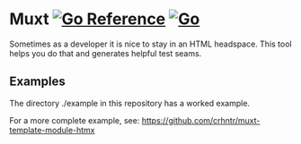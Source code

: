 # Muxt [![Go Reference](https://pkg.go.dev/badge/github.com/crhntr/muxt.svg)](https://pkg.go.dev/github.com/crhntr/muxt) [![Go](https://github.com/crhntr/muxt/actions/workflows/go.yml/badge.svg)](https://github.com/crhntr/muxt/actions/workflows/go.yml)

Sometimes as a developer it is nice to stay in an HTML headspace.
This tool helps you do that and generates helpful test seams.

## Examples

The directory ./example in this repository has a worked example.

For a more complete example, see: https://github.com/crhntr/muxt-template-module-htmx
